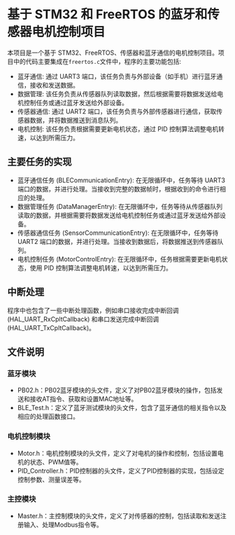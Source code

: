 # 基于 STM32 和 FreeRTOS 的蓝牙和传感器电机控制项目
本项目是一个基于 STM32、FreeRTOS、传感器和蓝牙通信的电机控制项目。项目中的代码主要集成在`freertos.c`文件中，程序的主要功能包括:
- 蓝牙通信: 通过 UART3 端口，该任务负责与外部设备（如手机）进行蓝牙通信，接收和发送数据。
- 数据管理: 该任务负责从传感器队列读取数据，然后根据需要将数据发送给电机控制任务或通过蓝牙发送给外部设备。
- 传感器通信: 通过 UART2 端口，该任务负责与外部传感器进行通信，获取传感器数据，并将数据推送到消息队列。
- 电机控制: 该任务负责根据需要更新电机状态，通过 PID 控制算法调整电机转速，以达到所需压力。

## 主要任务的实现
- 蓝牙通信任务 (BLECommunicationEntry): 在无限循环中，任务等待 UART3 端口的数据，并进行处理。当接收到完整的数据帧时，根据收到的命令进行相应的处理。
- 数据管理任务 (DataManagerEntry): 在无限循环中，任务等待从传感器队列读取的数据，并根据需要将数据发送给电机控制任务或通过蓝牙发送给外部设备。
- 传感器通信任务 (SensorCommunicationEntry): 在无限循环中，任务等待 UART2 端口的数据，并进行处理。当接收到数据后，将数据推送到传感器队列。
- 电机控制任务 (MotorControlEntry): 在无限循环中，任务根据需要更新电机状态，使用 PID 控制算法调整电机转速，以达到所需压力。

## 中断处理
程序中也包含了一些中断处理函数，例如串口接收完成中断回调 (HAL_UART_RxCpltCallback) 和串口发送完成中断回调 (HAL_UART_TxCpltCallback)。

## 文件说明

### 蓝牙模块
- PB02.h：PB02蓝牙模块的头文件，定义了对PB02蓝牙模块的操作，包括发送和接收AT指令、获取和设置MAC地址等。
- BLE_Test.h：定义了蓝牙测试模块的头文件，包含了蓝牙通信的相关指令以及相应的处理函数接口。

### 电机控制模块
- Motor.h：电机控制模块的头文件，定义了对电机的操作和控制，包括设置电机的状态、PWM值等。
- PID_Controller.h：PID控制器的头文件，定义了PID控制器的实现，包括设定控制参数、测量误差等。

### 主控模块
- Master.h：主控制模块的头文件，定义了对传感器的控制，包括读取和发送注册输入、处理Modbus指令等。